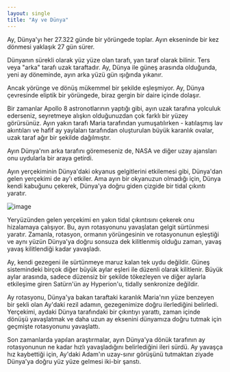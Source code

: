 ```yaml
---
layout: single
title: "Ay ve Dünya"
---
```

Ay, Dünya'yı her 27.322 günde bir yörüngede toplar. Ayın ekseninde bir kez dönmesi yaklaşık 27 gün sürer.

Dünyanın sürekli olarak yüz yüze olan tarafı, yan taraf olarak bilinir. Ters veya "arka" tarafı uzak taraftadır. Ay, Dünya ile güneş arasında olduğunda, yeni ay döneminde, ayın arka yüzü gün ışığında yıkanır.

Ancak yörünge ve dönüş mükemmel bir şekilde eşleşmiyor. Ay, Dünya çevresinde eliptik bir yörüngede, biraz gergin bir daire içinde dolaşır.

Bir zamanlar Apollo 8 astronotlarının yaptığı gibi, ayın uzak tarafına yolculuk ederseniz, seyretmeye alışkın olduğunuzdan çok farklı bir yüzey görürsünüz. Ayın yakın tarafı Maria tarafından yumuşatılırken - katılaşmış lav akıntıları ve hafif ay yaylaları tarafından oluşturulan büyük karanlık ovalar, uzak taraf ağır bir şekilde dağılmıştır.

Ayın Dünya'nın arka tarafını göremeseniz de, NASA ve diğer uzay ajansları onu uydularla bir araya getirdi.

Ayın yerçekiminin Dünya'daki okyanus gelgitlerini etkilemesi gibi, Dünya'dan gelen yerçekimi de ay'ı etkiler. Ama ayın bir okyanuzun olmadığı için, Dünya kendi kabuğunu çekerek, Dünya'ya doğru giden çizgide bir tidal çıkıntı yaratır.

![image](http://www.bilimgenc.tubitak.gov.tr/sites/default/files/styles/770px_node/public/ay_atmosferi_var_mi.jpg?itok=X9jV-SIA)

Yeryüzünden gelen yerçekimi en yakın tidal çıkıntısını çekerek onu hizalamaya çalışıyor. Bu, ayın rotasyonunu yavaşlatan gelgit sürtünmesi yaratır. Zamanla, rotasyon, ormanın yörüngesinin ve rotasyonunun eşleştiği ve aynı yüzün Dünya'ya doğru sonsuza dek kilitlenmiş olduğu zaman, yavaş yavaş kilitlendiği kadar yavaşladı.

Ay, kendi gezegeni ile sürtünmeye maruz kalan tek uydu değildir. Güneş sistemindeki birçok diğer büyük aylar eşleri ile düzenli olarak kilitlenir. Büyük aylar arasında, sadece düzensiz bir şekilde tökezleyen ve diğer aylarla etkileşime giren Satürn'ün ay Hyperion'u, tidally senkronize değildir.

Ay rotasyonu, Dünya'ya bakan taraftaki karanlık Maria'nın yüze benzeyen bir şekli olan Ay'daki rezil adamın, gezegenimize doğru ilerlediğini belirledi. Yerçekimi, aydaki Dünya tarafındaki bir çıkıntıyı yarattı, zaman içinde dönüşü yavaşlatmak ve daha uzun ay eksenini dünyamıza doğru tutmak için geçmişte rotasyonunu yavaşlattı.

Son zamanlarda yapılan araştırmalar, ayın Dünya'ya dönük tarafının ay rotasyonunun ne kadar hızlı yavaşladığını belirlediğini ileri sürdü. Ay yavaşça hız kaybettiği için, Ay'daki Adam'ın uzay-sınır görüşünü tutmaktan ziyade Dünya'ya doğru yüz yüze gelmesi iki-bir şanstı.
